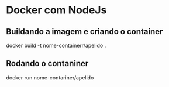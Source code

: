# Docker com NodeJs
## Buildando a imagem e criando o container
docker build -t nome-containerr/apelido .

## Rodando o contaniner
docker run nome-contariner/apelido
